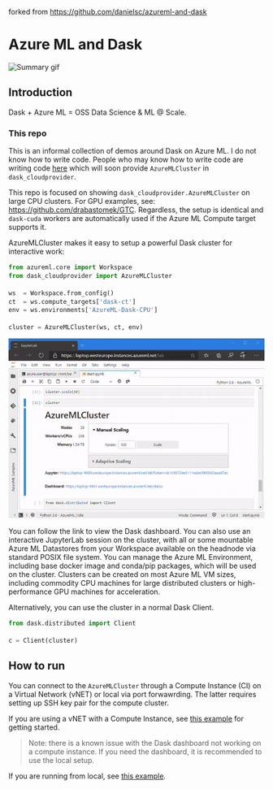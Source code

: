 forked from https://github.com/danielsc/azureml-and-dask

# Azure ML and Dask 

![Summary gif](media/describe.gif)

## Introduction
Dask + Azure ML = OSS Data Science & ML @ Scale.

### This repo
This is an informal collection of demos around Dask on Azure ML. I do not know how to write code. People who may know how to write code are writing code [here](https://github.com/drabastomek/dask-cloudprovider) which will soon provide `AzureMLCluster` in `dask_cloudprovider`.

This repo is focused on showing `dask_cloudprovider.AzureMLCluster` on large CPU clusters. For GPU examples, see: https://github.com/drabastomek/GTC. Regardless, the setup is identical and `dask-cuda` workers are automatically used if the Azure ML Compute target supports it. 

AzureMLCluster makes it easy to setup a powerful Dask cluster for interactive work:
```python
from azureml.core import Workspace
from dask_cloudprovider import AzureMLCluster

ws  = Workspace.from_config()
ct  = ws.compute_targets['dask-ct']
env = ws.environments['AzureML-Dask-CPU']

cluster = AzureMLCluster(ws, ct, env)
```

![Widget](media/widget.gif)

You can follow the link to view the Dask dashboard. You can also use an interactive JupyterLab session on the cluster, with all or some mountable Azure ML Datastores from your Workspace available on the headnode via standard POSIX file system. You can manage the Azure ML Environment, including base docker image and conda/pip packages, which will be used on the cluster. Clusters can be created on most Azure ML VM sizes, including commodity CPU machines for large distributed clusters or high-performance GPU machines for acceleration.

Alternatively, you can use the cluster in a normal Dask Client.

```python
from dask.distributed import Client

c = Client(cluster)
```

## How to run
You can connect to the `AzureMLCluster` through a Compute Instance (CI) on a Virtual Network (vNET) or local via port forwawrding. The latter requires setting up SSH key pair for the compute cluster. 

If you are using a vNET with a Compute Instance, see [this example](ci-on-vnet/01.start-cpu-cluster.ipynb) for getting started.

>Note: there is a known issue with the Dask dashboard not working on a compute instance. If you need the dashboard, it is recommended to use the local setup. 

If you are running from local, see [this example](local/01.start-cpu-ssh.ipynb).